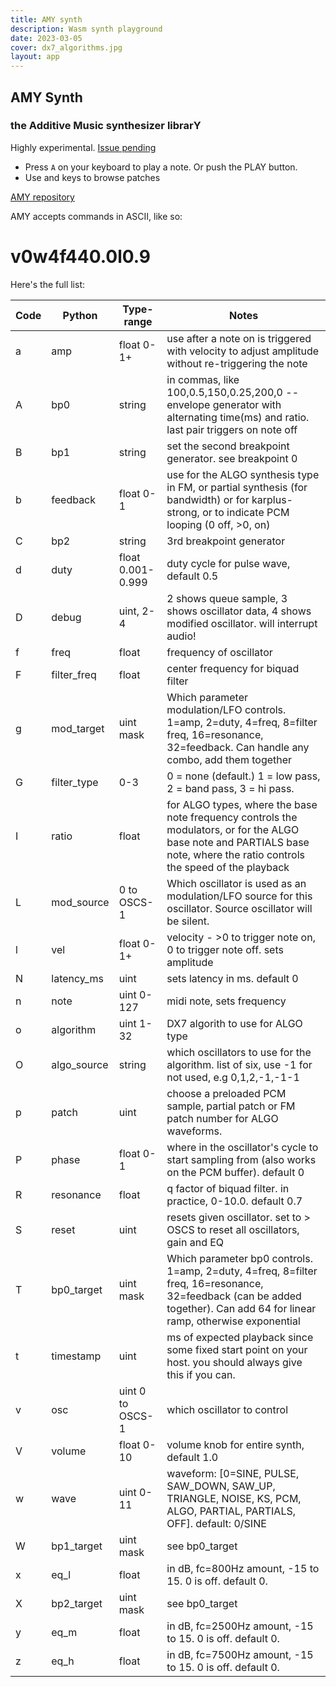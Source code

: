 ```yaml
---
title: AMY synth
description: Wasm synth playground
date: 2023-03-05
cover: dx7_algorithms.jpg
layout: app
---
```


## AMY Synth

### the Additive Music synthesizer librarY

Highly experimental. [Issue pending](https://github.com/bwhitman/amy/issues/35)

<client-only>
<SynthAmy />
</client-only>

- Press `A` on your keyboard to play a note. Or push the PLAY button.
- Use <i class="p-3 i-la-arrow-left"></i> and <i class="p-3 i-la-arrow-right"></i> keys to browse patches

[AMY repository](https://github.com/bwhitman/amy)

AMY accepts commands in ASCII, like so:

# v0w4f440.0l0.9

Here's the full list:

| Code | Python      | Type-range        | Notes                                                                                                                                                                       |
| ---- | ----------- | ----------------- | --------------------------------------------------------------------------------------------------------------------------------------------------------------------------- |
| a    | amp         | float 0-1+        | use after a note on is triggered with velocity to adjust amplitude without re-triggering the note                                                                           |
| A    | bp0         | string            | in commas, like 100,0.5,150,0.25,200,0 -- envelope generator with alternating time(ms) and ratio. last pair triggers on note off                                            |
| B    | bp1         | string            | set the second breakpoint generator. see breakpoint 0                                                                                                                       |
| b    | feedback    | float 0-1         | use for the ALGO synthesis type in FM, or partial synthesis (for bandwidth) or for karplus-strong, or to indicate PCM looping (0 off, >0, on)                               |
| C    | bp2         | string            | 3rd breakpoint generator                                                                                                                                                    |
| d    | duty        | float 0.001-0.999 | duty cycle for pulse wave, default 0.5                                                                                                                                      |
| D    | debug       | uint, 2-4         | 2 shows queue sample, 3 shows oscillator data, 4 shows modified oscillator. will interrupt audio!                                                                           |
| f    | freq        | float             | frequency of oscillator                                                                                                                                                     |
| F    | filter_freq | float             | center frequency for biquad filter                                                                                                                                          |
| g    | mod_target  | uint mask         | Which parameter modulation/LFO controls. 1=amp, 2=duty, 4=freq, 8=filter freq, 16=resonance, 32=feedback. Can handle any combo, add them together                           |
| G    | filter_type | 0-3               | 0 = none (default.) 1 = low pass, 2 = band pass, 3 = hi pass.                                                                                                               |
| I    | ratio       | float             | for ALGO types, where the base note frequency controls the modulators, or for the ALGO base note and PARTIALS base note, where the ratio controls the speed of the playback |
| L    | mod_source  | 0 to OSCS-1       | Which oscillator is used as an modulation/LFO source for this oscillator. Source oscillator will be silent.                                                                 |
| l    | vel         | float 0-1+        | velocity - >0 to trigger note on, 0 to trigger note off. sets amplitude                                                                                                     |
| N    | latency_ms  | uint              | sets latency in ms. default 0                                                                                                                                               |
| n    | note        | uint 0-127        | midi note, sets frequency                                                                                                                                                   |
| o    | algorithm   | uint 1-32         | DX7 algorith to use for ALGO type                                                                                                                                           |
| O    | algo_source | string            | which oscillators to use for the algorithm. list of six, use -1 for not used, e.g 0,1,2,-1,-1-1                                                                             |
| p    | patch       | uint              | choose a preloaded PCM sample, partial patch or FM patch number for ALGO waveforms.                                                                                         |
| P    | phase       | float 0-1         | where in the oscillator's cycle to start sampling from (also works on the PCM buffer). default 0                                                                            |
| R    | resonance   | float             | q factor of biquad filter. in practice, 0-10.0. default 0.7                                                                                                                 |
| S    | reset       | uint              | resets given oscillator. set to > OSCS to reset all oscillators, gain and EQ                                                                                                |
| T    | bp0_target  | uint mask         | Which parameter bp0 controls. 1=amp, 2=duty, 4=freq, 8=filter freq, 16=resonance, 32=feedback (can be added together). Can add 64 for linear ramp, otherwise exponential    |
| t    | timestamp   | uint              | ms of expected playback since some fixed start point on your host. you should always give this if you can.                                                                  |
| v    | osc         | uint 0 to OSCS-1  | which oscillator to control                                                                                                                                                 |
| V    | volume      | float 0-10        | volume knob for entire synth, default 1.0                                                                                                                                   |
| w    | wave        | uint 0-11         | waveform: [0=SINE, PULSE, SAW_DOWN, SAW_UP, TRIANGLE, NOISE, KS, PCM, ALGO, PARTIAL, PARTIALS, OFF]. default: 0/SINE                                                        |
| W    | bp1_target  | uint mask         | see bp0_target                                                                                                                                                              |
| x    | eq_l        | float             | in dB, fc=800Hz amount, -15 to 15. 0 is off. default 0.                                                                                                                     |
| X    | bp2_target  | uint mask         | see bp0_target                                                                                                                                                              |
| y    | eq_m        | float             | in dB, fc=2500Hz amount, -15 to 15. 0 is off. default 0.                                                                                                                    |
| z    | eq_h        | float             | in dB, fc=7500Hz amount, -15 to 15. 0 is off. default 0.                                                                                                                    |
